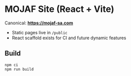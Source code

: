 # MOJAF Site (React + Vite)

Canonical: **https://mojaf-sa.com**

- Static pages live in `/public`
- React scaffold exists for CI and future dynamic features

## Build
```
npm ci
npm run build
```
